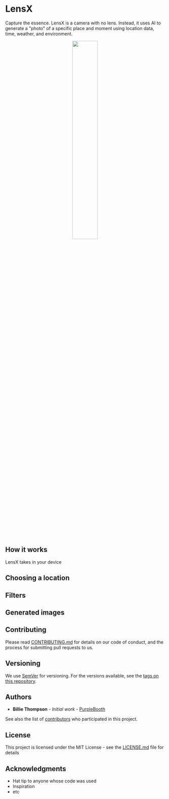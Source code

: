 # LensX

Capture the essence. LensX is a camera with no lens. Instead, it uses AI to generate a "photo" of a specific place and moment using location data, time, weather, and environment.
<p align="center">
<img src="https://github.com/tanshihuai/Terraforming/blob/master/app/src/main/res/raw/general1.gif" width="40%" height="40%">
</p>

## How it works
LensX takes in your device

## Choosing a location

## Filters

## Generated images

## Contributing

Please read [CONTRIBUTING.md](https://gist.github.com/PurpleBooth/b24679402957c63ec426) for details on our code of conduct, and the process for submitting pull requests to us.

## Versioning

We use [SemVer](http://semver.org/) for versioning. For the versions available, see the [tags on this repository](https://github.com/your/project/tags). 

## Authors

* **Billie Thompson** - *Initial work* - [PurpleBooth](https://github.com/PurpleBooth)

See also the list of [contributors](https://github.com/your/project/contributors) who participated in this project.

## License

This project is licensed under the MIT License - see the [LICENSE.md](LICENSE.md) file for details

## Acknowledgments

* Hat tip to anyone whose code was used
* Inspiration
* etc
